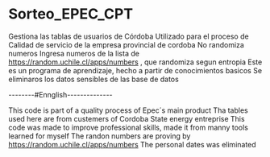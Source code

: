 # Sorteo_EPEC_CPT
Gestiona las tablas de usuarios de Córdoba
Utilizado para el proceso de Calidad de servicio de la empresa provincial de cordoba
No randomiza numeros
Ingresa numeros de la lista de https://random.uchile.cl/apps/numbers , que randomiza segun entropia 
Este es un programa de aprendizaje, hecho a partir de conocimientos basicos
Se eliminaros los datos sensibles de las base de datos

--------#Ennglish--------------

This code is part of a quality process of Epec´s main product 
Tha tables used here are from custemers of Cordoba State energy entreprise
This code was made to improve professional skills, made it from manny tools learned for myself
The randon numbers are proving by https://random.uchile.cl/apps/numbers
The personal dates was eliminated

